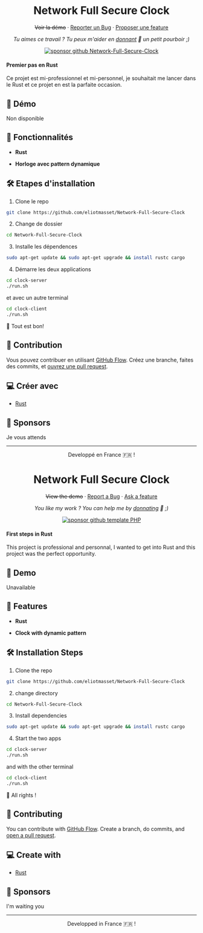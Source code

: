 <h1 align="center">
  Network Full Secure Clock
</h1>

<p align="center">
    <del><a role="link" aria-disabled="true">Voir la démo</a></del>
    ·
    <a href="https://github.com/eliotmasset/Network-Full-Secure-Clock/issues/new/choose">Reporter un Bug</a>
    ·
    <a href="https://github.com/eliotmasset/Network-Full-Secure-Clock/issues/new/choose">Proposer une feature</a>
</p>

<p align="center">
<i>Tu aimes ce travail ? Tu peux m'aider en <a href="https://paypal.me/eliotmasset/10">donnant</a>  💸 un petit pourboir ;)</i>
</p>

<p align="center">
<a href="https://www.paypal.me/eliotmasset"><img src="https://img.shields.io/badge/support-PayPal-blue?logo=PayPal&style=flat-square&label=Donate" alt="sponsor github Network-Full-Secure-Clock"/>
</a>
</p>

#### Premier pas en Rust

Ce projet est mi-professionnel et mi-personnel, je souhaitait me lancer dans le Rust et ce projet en est la parfaite occasion.

## 🚀 Démo

<a role="link" aria-disabled="true">
  Non disponible
<!--<img src="https://img.shields.io/website?url=https%3A%2F%2Frahuldkjain.github.io%2Fgh-profile-readme-generator&logo=github&style=flat-square" />-->
</a>

## 🧐 Fonctionnalités

- **Rust**

- **Horloge avec pattern dynamique**

## 🛠️ Etapes d'installation

1. Clone le repo

```bash
git clone https://github.com/eliotmasset/Network-Full-Secure-Clock
```

2. Change de dossier

```bash
cd Network-Full-Secure-Clock
```

3. Installe les dépendences

```bash
sudo apt-get update && sudo apt-get upgrade && install rustc cargo
```

4. Démarre les deux applications

```bash
cd clock-server
./run.sh
```

et avec un autre terminal

```bash
cd clock-client
./run.sh
```

🌟 Tout est bon!

## 🍰 Contribution

Vous pouvez contribuer en utilisant [GitHub Flow](https://guides.github.com/introduction/flow). Créez une branche, faites des commits, et [ouvrez une pull request](https://github.com/eliotmasset/Network-Full-Secure-Clock/compare).

## 💻 Créer avec

- [Rust](https://www.rust-lang.org/)

<!--## 🙇 Remerciements-->

## 🙇 Sponsors

Je vous attends

<hr>
<p align="center">
Developpé en France 🇫🇷 !
</p>

<h1 align="center">
  Network Full Secure Clock
</h1>

<p align="center">
    <del><a role="link" aria-disabled="true">View the demo</a></del>
    ·
    <a href="https://github.com/eliotmasset/Network-Full-Secure-Clock/issues/new/choose">Report a Bug</a>
    ·
    <a href="https://github.com/eliotmasset/Network-Full-Secure-Clock/issues/new/choose">Ask a feature</a>
</p>

<p align="center">
<i>You like my work ? You can help me by <a href="https://paypal.me/eliotmasset/10">donnating</a>  💸 ;)</i>
</p>

<p align="center">
<a href="https://www.paypal.me/eliotmasset"><img src="https://img.shields.io/badge/support-PayPal-blue?logo=PayPal&style=flat-square&label=Donate" alt="sponsor github template PHP"/>
</a>
</p>

#### First steps in Rust

This project is professional and personnal, I wanted to get into Rust and this project was the perfect opportunity.

## 🚀 Demo

<a role="link" aria-disabled="true">
  Unavailable
<!--<img src="https://img.shields.io/website?url=https%3A%2F%2Frahuldkjain.github.io%2Fgh-profile-readme-generator&logo=github&style=flat-square" />-->
</a>

## 🧐 Features

- **Rust**

- **Clock with dynamic pattern**

## 🛠️ Installation Steps

1. Clone the repo

```bash
git clone https://github.com/eliotmasset/Network-Full-Secure-Clock
```

2. change directory

```bash
cd Network-Full-Secure-Clock
```

3. Install dependencies

```bash
sudo apt-get update && sudo apt-get upgrade && install rustc cargo
```

4. Start the two apps

```bash
cd clock-server
./run.sh
```

and with the other terminal

```bash
cd clock-client
./run.sh
```

🌟 All rights !

## 🍰 Contributing

You can contribute with [GitHub Flow](https://guides.github.com/introduction/flow). Create a branch, do commits, and [open a pull request](https://github.com/eliotmasset/Network-Full-Secure-Clock/compare).

## 💻 Create with

- [Rust](https://www.rust-lang.org/)

<!--## 🙇 Thanks-->

## 🙇 Sponsors

I'm waiting you

<hr>
<p align="center">
Developped in France 🇫🇷 !
</p>
